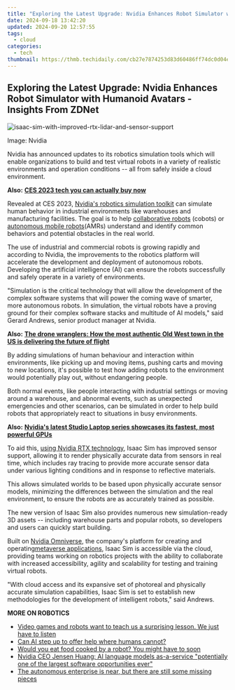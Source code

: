```yaml
---
title: "Exploring the Latest Upgrade: Nvidia Enhances Robot Simulator with Humanoid Avatars - Insights From ZDNet"
date: 2024-09-18 13:42:20
updated: 2024-09-20 12:57:55
tags:
  - cloud
categories:
  - tech
thumbnail: https://thmb.techidaily.com/cb27e7874253d83d60486ff74dc0d04ef8e6496832a11808222a923437ed8a5b.jpg
---
```


## Exploring the Latest Upgrade: Nvidia Enhances Robot Simulator with Humanoid Avatars - Insights From ZDNet

![isaac-sim-with-improved-rtx-lidar-and-sensor-support](https://www.zdnet.com/a/img/resize/811b97fd6b6d740dc238abfa447bc874a06f56f8/2023/01/03/06af665c-57f1-4cc0-996f-d0e0d378067d/isaac-sim-with-improved-rtx-lidar-and-sensor-support.jpg?auto=webp&width=1280)

Image: Nvidia

Nvidia has announced updates to its robotics simulation tools which will enable organizations to build and test virtual robots in a variety of realistic environments and operation conditions -- all from safely inside a cloud environment. 

**Also:** [**CES 2023 tech you can actually buy now**](https://www.zdnet.com/article/ces-2023-tech-you-can-buy/)

Revealed at CES 2023, [Nvidia's robotics simulation toolkit](https://www.zdnet.com/article/nvidia-plans-for-a-more-robust-omniverse-with-avatars-synthetic-data/) can simulate human behavior in industrial environments like warehouses and manufacturing facilities. The goal is to help [collaborative robots](https://www.zdnet.com/article/yes-robots-have-taken-over-so-why-dont-we-care/) (cobots) or [autonomous mobile robots](https://www.zdnet.com/article/amazon-builds-its-first-fully-autonomous-mobile-robot-for-warehouses/)(AMRs) understand and identify common behaviors and potential obstacles in the real world. 

The use of industrial and commercial robots is growing rapidly and according to Nvidia, the improvements to the robotics platform will accelerate the development and deployment of autonomous robots. Developing the artificial intelligence (AI) can ensure the robots successfully and safely operate in a variety of environments.

"Simulation is the critical technology that will allow the development of the complex software systems that will power the coming wave of smarter, more autonomous robots. In simulation, the virtual robots have a proving ground for their complex software stacks and multitude of AI models," said Gerard Andrews, senior product manager at Nvidia.

**Also:** [**The drone wranglers: How the most authentic Old West town in the US is delivering the future of flight**](https://www.zdnet.com/article/the-drone-wranglers-how-the-most-authentic-old-west-town-in-the-us-is-delivering-the-future-of-flight/)

By adding simulations of human behaviour and interaction within environments, like picking up and moving items, pushing carts and moving to new locations, it's possible to test how adding robots to the environment would potentially play out, without endangering people.

Both normal events, like people interacting with industrial settings or moving around a warehouse, and abnormal events, such as unexpected emergencies and other scenarios, can be simulated in order to help build robots that appropriately react to situations in busy environments. 

**Also:** [**Nvidia's latest Studio Laptop series showcases its fastest, most powerful GPUs**](https://www.zdnet.com/article/nvidia-unveils-its-latest-studio-laptop-series-which-showcases-its-fastest-most-powerful-gpu-chip/)

To aid this, [using Nvidia RTX technology](https://www.zdnet.com/home-and-office/home-entertainment/best-gaming-gpu/), Isaac Sim has improved sensor support, allowing it to render physically accurate data from sensors in real time, which includes ray tracing to provide more accurate sensor data under various lighting conditions and in response to reflective materials. 

This allows simulated worlds to be based upon physically accurate sensor models, minimizing the differences between the simulation and the real environment, to ensure the robots are as accurately trained as possible. 

The new version of Isaac Sim also provides numerous new simulation-ready 3D assets -- including warehouse parts and popular robots, so developers and users can quickly start building.

Built on [Nvidia Omniverse](https://www.zdnet.com/article/nvidias-omniverse-the-metaverse-is-a-network-not-a-destination/), the company's platform for creating and operating[metaverse applications](https://www.zdnet.com/article/what-is-the-metaverse-and-who-will-build-it/), Isaac Sim is accessible via the cloud, providing teams working on robotics projects with the ability to collaborate with increased accessibility, agility and scalability for testing and training virtual robots. 

"With cloud access and its expansive set of photoreal and physically accurate simulation capabilities, Isaac Sim is set to establish new methodologies for the development of intelligent robots," said Andrews. 

**MORE ON ROBOTICS**

* [Video games and robots want to teach us a surprising lesson. We just have to listen](https://www.zdnet.com/article/video-games-and-robots-want-to-teach-us-a-surprising-lesson-we-just-have-to-listen/)
* [Can AI step up to offer help where humans cannot?](https://www.zdnet.com/article/can-ai-step-up-to-offer-help-where-humans-cannot/)
* [Would you eat food cooked by a robot? You might have to soon](https://www.zdnet.com/article/would-you-eat-food-cooked-by-a-robot-you-might-have-to-soon/)
* [Nvidia CEO Jensen Huang: AI language models as-a-service "potentially one of the largest software opportunities ever"](https://www.zdnet.com/article/nvidia-ceo-jensen-huang-ai-language-models-as-a-service-potentially-one-of-the-largest-software-opportunities-ever/)
* [The autonomous enterprise is near, but there are still some missing pieces](https://www.zdnet.com/article/the-autonomous-enterprise-is-near-but-there-are-still-some-missing-pieces/)

<ins class="adsbygoogle"
     style="display:block"
     data-ad-format="autorelaxed"
     data-ad-client="ca-pub-7571918770474297"
     data-ad-slot="1223367746"></ins>



<ins class="adsbygoogle"
     style="display:block"
     data-ad-client="ca-pub-7571918770474297"
     data-ad-slot="8358498916"
     data-ad-format="auto"
     data-full-width-responsive="true"></ins>
